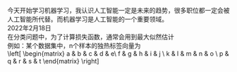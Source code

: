 今天开始学习机器学习，我认识人工智能一定是未来的趋势，很多职位都一定会被人工智能所代替。而机器学习是人工智能的一个重要领域。<br/>
2022年2月18日<br/>
在分类问题中，为了计算损失函数，通常会用到最大似然估计<br/>
例如：某个数据集中，n个样本的独热标签向量为<br/>
\left[ \begin{matrix} a & b & c & d & e\\ f & g & h & i & j \\ k & l & m & n & o \\ p & q & r & s & t \end{matrix} \right]
